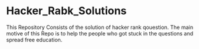 
# Hacker_Rabk_Solutions
This Repository Consists of the solution of hacker rank qouestion.
The main motive of this Repo is to help the people who got stuck in the questions and spread free education. 
